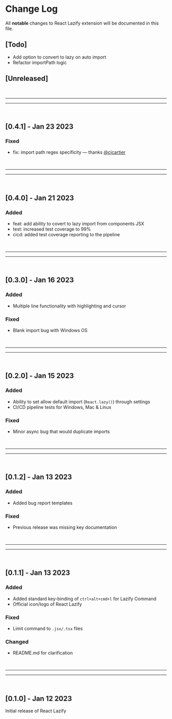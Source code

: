# Change Log

All **notable** changes to React Lazify extension will be documented in this file.

## [Todo]

- Add option to convert to lazy on auto import
- Refactor importPath logic

## [Unreleased]

<br>

---

---

<br>

## [0.4.1] - Jan 23 2023

### Fixed

- fix: import path regex specificity — thanks [@cjcartier](https://github.com/cjcartier)

<br>

---

---

<br>

## [0.4.0] - Jan 21 2023

### Added

- feat: add ability to covert to lazy import from components JSX
- test: increased test coverage to 99%
- cicd: added test coverage reporting to the pipeline

<br>

---

---

<br>

## [0.3.0] - Jan 16 2023

### Added

- Multiple line functionality with highlighting and cursor

### Fixed

- Blank import bug with Windows OS

<br>

---

---

<br>

## [0.2.0] - Jan 15 2023

### Added

- Ability to set allow default import (`React.lazy()`) through settings
- CI/CD pipeline tests for Windows, Mac & Linux

### Fixed

- Minor async bug that would duplicate imports

<br>

---

---

<br>

## [0.1.2] - Jan 13 2023

### Added

- Added bug report templates

### Fixed

- Previous release was missing key documentation

<br>

---

---

<br>

## [0.1.1] - Jan 13 2023

### Added

- Added standard key-binding of `ctrl+alt+cmd+l` for Lazify Command
- Official icon/logo of React Lazify

### Fixed

- Limit command to `.jsx/.tsx` files

### Changed

- README.md for clarification

<br>

---

---

<br>

## [0.1.0] - Jan 12 2023

Initial release of React Lazify
